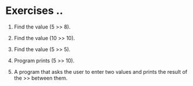 # Exercises ..

1. Find the value (5 >> 8).

2. Find the value (10 >> 10).

3. Find the value (5 >> 5).

4. Program prints (5 >> 10).

5. A program that asks the user to enter two values ​​and prints the result of the >> between them.
